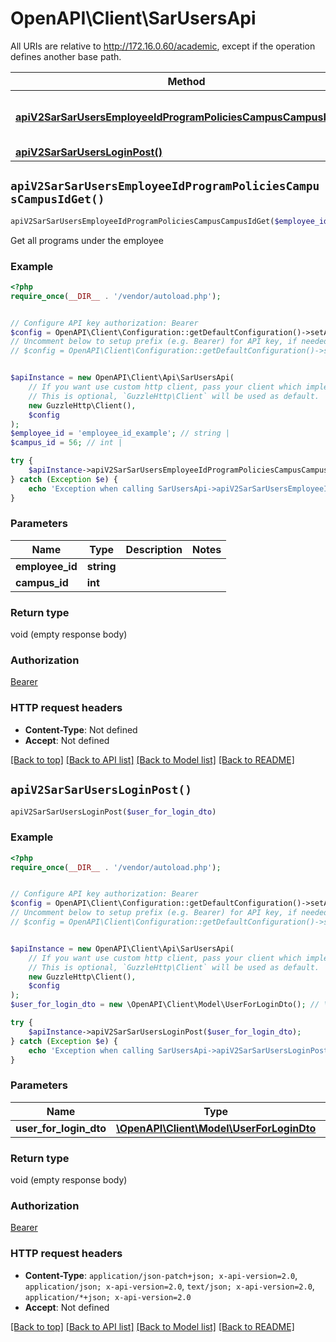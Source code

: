 # OpenAPI\Client\SarUsersApi

All URIs are relative to http://172.16.0.60/academic, except if the operation defines another base path.

| Method | HTTP request | Description |
| ------------- | ------------- | ------------- |
| [**apiV2SarSarUsersEmployeeIdProgramPoliciesCampusCampusIdGet()**](SarUsersApi.md#apiV2SarSarUsersEmployeeIdProgramPoliciesCampusCampusIdGet) | **GET** /api/v2/sar/SarUsers/{employeeId}/programPolicies/campus/{campusId} | Get all programs under the employee |
| [**apiV2SarSarUsersLoginPost()**](SarUsersApi.md#apiV2SarSarUsersLoginPost) | **POST** /api/v2/sar/SarUsers/login |  |


## `apiV2SarSarUsersEmployeeIdProgramPoliciesCampusCampusIdGet()`

```php
apiV2SarSarUsersEmployeeIdProgramPoliciesCampusCampusIdGet($employee_id, $campus_id)
```

Get all programs under the employee

### Example

```php
<?php
require_once(__DIR__ . '/vendor/autoload.php');


// Configure API key authorization: Bearer
$config = OpenAPI\Client\Configuration::getDefaultConfiguration()->setApiKey('Authorization', 'YOUR_API_KEY');
// Uncomment below to setup prefix (e.g. Bearer) for API key, if needed
// $config = OpenAPI\Client\Configuration::getDefaultConfiguration()->setApiKeyPrefix('Authorization', 'Bearer');


$apiInstance = new OpenAPI\Client\Api\SarUsersApi(
    // If you want use custom http client, pass your client which implements `GuzzleHttp\ClientInterface`.
    // This is optional, `GuzzleHttp\Client` will be used as default.
    new GuzzleHttp\Client(),
    $config
);
$employee_id = 'employee_id_example'; // string | 
$campus_id = 56; // int | 

try {
    $apiInstance->apiV2SarSarUsersEmployeeIdProgramPoliciesCampusCampusIdGet($employee_id, $campus_id);
} catch (Exception $e) {
    echo 'Exception when calling SarUsersApi->apiV2SarSarUsersEmployeeIdProgramPoliciesCampusCampusIdGet: ', $e->getMessage(), PHP_EOL;
}
```

### Parameters

| Name | Type | Description  | Notes |
| ------------- | ------------- | ------------- | ------------- |
| **employee_id** | **string**|  | |
| **campus_id** | **int**|  | |

### Return type

void (empty response body)

### Authorization

[Bearer](../../README.md#Bearer)

### HTTP request headers

- **Content-Type**: Not defined
- **Accept**: Not defined

[[Back to top]](#) [[Back to API list]](../../README.md#endpoints)
[[Back to Model list]](../../README.md#models)
[[Back to README]](../../README.md)

## `apiV2SarSarUsersLoginPost()`

```php
apiV2SarSarUsersLoginPost($user_for_login_dto)
```



### Example

```php
<?php
require_once(__DIR__ . '/vendor/autoload.php');


// Configure API key authorization: Bearer
$config = OpenAPI\Client\Configuration::getDefaultConfiguration()->setApiKey('Authorization', 'YOUR_API_KEY');
// Uncomment below to setup prefix (e.g. Bearer) for API key, if needed
// $config = OpenAPI\Client\Configuration::getDefaultConfiguration()->setApiKeyPrefix('Authorization', 'Bearer');


$apiInstance = new OpenAPI\Client\Api\SarUsersApi(
    // If you want use custom http client, pass your client which implements `GuzzleHttp\ClientInterface`.
    // This is optional, `GuzzleHttp\Client` will be used as default.
    new GuzzleHttp\Client(),
    $config
);
$user_for_login_dto = new \OpenAPI\Client\Model\UserForLoginDto(); // \OpenAPI\Client\Model\UserForLoginDto

try {
    $apiInstance->apiV2SarSarUsersLoginPost($user_for_login_dto);
} catch (Exception $e) {
    echo 'Exception when calling SarUsersApi->apiV2SarSarUsersLoginPost: ', $e->getMessage(), PHP_EOL;
}
```

### Parameters

| Name | Type | Description  | Notes |
| ------------- | ------------- | ------------- | ------------- |
| **user_for_login_dto** | [**\OpenAPI\Client\Model\UserForLoginDto**](../Model/UserForLoginDto.md)|  | [optional] |

### Return type

void (empty response body)

### Authorization

[Bearer](../../README.md#Bearer)

### HTTP request headers

- **Content-Type**: `application/json-patch+json; x-api-version=2.0`, `application/json; x-api-version=2.0`, `text/json; x-api-version=2.0`, `application/*+json; x-api-version=2.0`
- **Accept**: Not defined

[[Back to top]](#) [[Back to API list]](../../README.md#endpoints)
[[Back to Model list]](../../README.md#models)
[[Back to README]](../../README.md)
